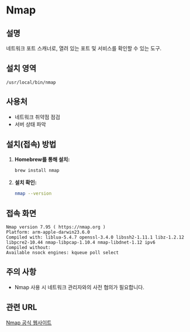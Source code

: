 # Nmap

## 설명
네트워크 포트 스캐너로, 열려 있는 포트 및 서비스를 확인할 수 있는 도구.

## 설치 영역
`/usr/local/bin/nmap`

## 사용처
- 네트워크 취약점 점검
- 서버 상태 파악

## 설치(접속) 방법
1. **Homebrew를 통해 설치:**
   ```bash
   brew install nmap
   ```
2. **설치 확인:**
   ```bash
   nmap --version
   ```

## 접속 화면
```
Nmap version 7.95 ( https://nmap.org )
Platform: arm-apple-darwin23.6.0
Compiled with: liblua-5.4.7 openssl-3.4.0 libssh2-1.11.1 libz-1.2.12 libpcre2-10.44 nmap-libpcap-1.10.4 nmap-libdnet-1.12 ipv6
Compiled without:
Available nsock engines: kqueue poll select
```

## 주의 사항
- Nmap 사용 시 네트워크 관리자와의 사전 협의가 필요합니다.

## 관련 URL
[Nmap 공식 웹사이트](https://nmap.org/)
